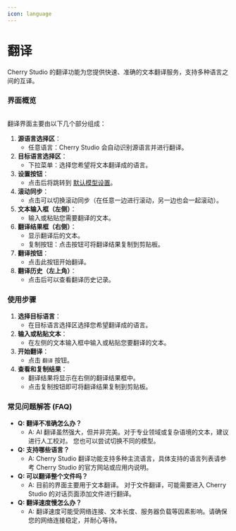 ```yaml
---
icon: language
---
```


# 翻译

Cherry Studio 的翻译功能为您提供快速、准确的文本翻译服务，支持多种语言之间的互译。

### 界面概览

<figure><img src="../../.gitbook/assets/翻译.png" alt=""><figcaption></figcaption></figure>

翻译界面主要由以下几个部分组成：

1. **源语言选择区**：
   * 任意语言：Cherry Studio 会自动识别源语言并进行翻译。
2. **目标语言选择区**：
   * 下拉菜单：选择您希望将文本翻译成的语言。
3. **设置按钮**：
   * 点击后将跳转到 [默认模型设置](settings/default-models.md)。
4. **滚动同步**：
   * 点击可以切换滚动同步（在任意一边进行滚动，另一边也会一起滚动）。
5. **文本输入框（左侧）**：
   * 输入或粘贴您需要翻译的文本。
6. **翻译结果框（右侧）**：
   * 显示翻译后的文本。
   * 复制按钮：点击按钮可将翻译结果复制到剪贴板。
7. **翻译按钮**：
   * 点击此按钮开始翻译。
8. **翻译历史（左上角）**：
   * 点击后可以查看翻译历史记录。

### 使用步骤

1. **选择目标语言**：
   * 在目标语言选择区选择您希望翻译成的语言。
2. **输入或粘贴文本**：
   * 在左侧的文本输入框中输入或粘贴您要翻译的文本。
3. **开始翻译**：
   * 点击 `翻译` 按钮。
4. **查看和复制结果**：
   * 翻译结果将显示在右侧的翻译结果框中。
   * 点击复制按钮即可将翻译结果复制到剪贴板。

### 常见问题解答 (FAQ)

* **Q: 翻译不准确怎么办？**
  * A: AI 翻译虽然强大，但并非完美。对于专业领域或复杂语境的文本，建议进行人工校对。 您也可以尝试切换不同的模型。
* **Q: 支持哪些语言？**
  * A: Cherry Studio 翻译功能支持多种主流语言，具体支持的语言列表请参考 Cherry Studio 的官方网站或应用内说明。
* **Q: 可以翻译整个文件吗？**
  * A: 目前的界面主要用于文本翻译。 对于文件翻译，可能需要进入 Cherry Studio 的对话页面添加文件进行翻译。
* **Q: 翻译速度慢怎么办？**
  * A: 翻译速度可能受网络连接、文本长度、服务器负载等因素影响。请确保您的网络连接稳定，并耐心等待。
